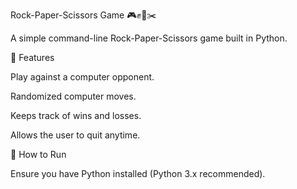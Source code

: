 Rock-Paper-Scissors Game 🎮✊📄✂️

A simple command-line Rock-Paper-Scissors game built in Python.

🎯 Features

Play against a computer opponent.

Randomized computer moves.

Keeps track of wins and losses.

Allows the user to quit anytime.

🚀 How to Run

Ensure you have Python installed (Python 3.x recommended).
